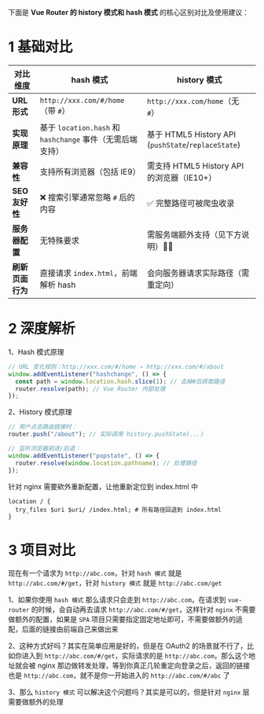 下面是 **Vue Router 的 history 模式和 hash 模式** 的核心区别对比及使用建议：


# 1 基础对比

| **对比维度**    | **hash 模式**                                  | **history 模式**                                    |
| ----------- | -------------------------------------------- | ------------------------------------------------- |
| **URL 形式**  | `http://xxx.com/#/home`（带 `#`）               | `http://xxx.com/home`（无 `#`）                      |
| **实现原理**    | 基于 `location.hash` 和 `hashchange` 事件（无需后端支持） | 基于 HTML5 History API (`pushState`/`replaceState`) |
| **兼容性**     | 支持所有浏览器（包括 IE9）                              | 需支持 HTML5 History API 的浏览器（IE10+）                 |
| **SEO 友好性** | ❌ 搜索引擎通常忽略 `#` 后的内容                          | ✅ 完整路径可被爬虫收录                                      |
| **服务器配置**   | 无特殊要求                                        | 需服务端额外支持（见下方说明）👨‍💻                              |
| **刷新页面行为**  | 直接请求 `index.html`，前端解析 hash                  | 会向服务器请求实际路径（需重定向）                                 |

# 2 深度解析

1、Hash 模式原理
```javascript
// URL 变化规则：http://xxx.com/#/home → http://xxx.com/#/about
window.addEventListener("hashchange", () => {
  const path = window.location.hash.slice(1); // 去掉#后获取路径
  router.resolve(path); // Vue Router 内部处理
});
```

2、History 模式原理
```javascript
// 用户点击路由链接时：
router.push("/about"); // 实际调用 history.pushState(...)

// 监听浏览器前进/后退：
window.addEventListener("popstate", () => {
  router.resolve(window.location.pathname); // 处理路径
});
```

针对 nginx 需要欸外重新配置，让他重新定位到 index.html 中
```nginx
location / {
  try_files $uri $uri/ /index.html; # 所有路径回退到 index.html
}   
```

# 3 项目对比

现在有一个请求为 `http://abc.com`，针对 `hash 模式` 就是 `http://abc.com/#/get`，针对 `history 模式` 就是 `http://abc.com/get`

1、如果你使用 `hash 模式` 那么请求只会走到 `http://abc.com`，在请求到 `vue-router` 的时候，会自动再去请求 `http://abc.com/#/get`，这样针对 `nginx` 不需要做额外的配置，如果是 `SPA` 项目只需要指定固定地址即可，不需要做额外的适配，后面的链接由前端自己来做出来

2、这种方式好吗？其实在简单应用是好的，但是在 OAuth2 的场景就不行了，比如你进入到 `http://abc.com/#/get`，实际请求的是 `http://abc.com`，那么这个地址就会被 nginx 那边做转发处理，等到你真正几轮重定向登录之后，返回的链接也是 `http://abc.com`，就不是你一开始进入的 `http://abc.com/#/abc` 了

3、那么 `history 模式` 可以解决这个问题吗？其实是可以的，但是针对 `nginx` 层需要做额外的处理
